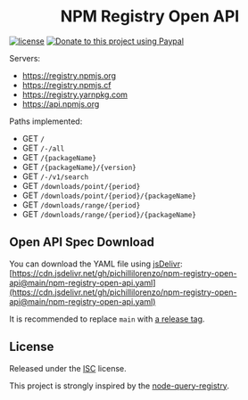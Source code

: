 <div align="center">

# NPM Registry Open API

</div>

[![license](https://img.shields.io/github/license/pichillilorenzo/npm-registry-open-api)](/LICENSE)
[![Donate to this project using Paypal](https://img.shields.io/badge/paypal-donate-yellow.svg)](https://www.paypal.me/LorenzoPichilli)

Servers:
- https://registry.npmjs.org
- https://registry.npmjs.cf
- https://registry.yarnpkg.com
- https://api.npmjs.org

Paths implemented:
- GET `/`
- GET `/-/all`
- GET `/{packageName}`
- GET `/{packageName}/{version}`
- GET `/-/v1/search`
- GET `/downloads/point/{period}`
- GET `/downloads/point/{period}/{packageName}`
- GET `/downloads/range/{period}`
- GET `/downloads/range/{period}/{packageName}`

## Open API Spec Download

You can download the YAML file using [jsDelivr](https://www.jsdelivr.com/):
[https://cdn.jsdelivr.net/gh/pichillilorenzo/npm-registry-open-api@main/npm-registry-open-api.yaml](https://cdn.jsdelivr.net/gh/pichillilorenzo/npm-registry-open-api@main/npm-registry-open-api.yaml)

It is recommended to replace `main` with [a release tag](https://github.com/pichillilorenzo/npm-registry-open-api/tags).

## License

Released under the [ISC](/LICENSE) license.

This project is strongly inspired by the [node-query-registry](https://github.com/velut/node-query-registry).
